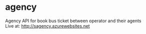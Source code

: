 # agency
Agency API for book bus ticket between operator and their agents <br/>
Live at: http://sagency.azurewebsites.net
